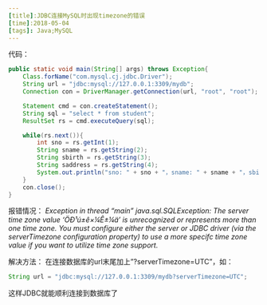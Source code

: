 ```yaml
---
[title]:JDBC连接MySQL时出现timezone的错误
[time]:2018-05-04
[tags]: Java;MySQL
---
```


代码：

```java
public static void main(String[] args) throws Exception{
    Class.forName("com.mysql.cj.jdbc.Driver");
    String url = "jdbc:mysql://127.0.0.1:3309/mydb";
    Connection con = DriverManager.getConnection(url, "root", "root");

    Statement cmd = con.createStatement();
    String sql = "select * from student";
    ResultSet rs = cmd.executeQuery(sql);

    while(rs.next()){
        int sno = rs.getInt(1);
        String sname = rs.getString(2);
        String sbirth = rs.getString(3);
        String saddress = rs.getString(4);
        System.out.println("sno: " + sno + "，sname: " + sname + "，sbirth: " + sbirth + "，saddress: " + saddress);
    }
    con.close();
}
```

报错情况：
*Exception in thread “main” java.sql.SQLException: The server time zone value ‘ÖÐ¹ú±ê×¼Ê±¼ä’ is unrecognized or represents more than one time zone. You must configure either the server or JDBC driver (via the serverTimezone configuration property) to use a more specifc time zone value if you want to utilize time zone support.*

解决方法：
在连接数据库的url末尾加上”?serverTimezone=UTC”，如：

```java
String url = "jdbc:mysql://127.0.0.1:3309/mydb?serverTimezone=UTC";
```

这样JDBC就能顺利连接到数据库了